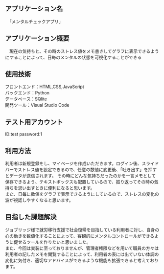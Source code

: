
## アプリケーション名　
　「メンタルチェックアプリ」


## アプリケーション概要　
　現在の気持ちと、その時のストレス値をメモ書きしてグラフに表示できるようにすることによって、日毎のメンタルの状態を可視化することができる

## 使用技術
フロントエンド：HTML,CSS,JavaScript  
バックエンド：Python  
データベース：SQlite  
開発ツール：Visual Studio Code  

## テスト用アカウント　
ID:test  password:1 

## 利用方法
利用者は新規登録をし、マイページを作成いただきます。ログイン後、スライドバーでストレス値を設定できるので、任意の数値に変更後、「吐き出す」を押すとデータが送信されます。  その時にどんな気持ちだったのかを一言メモとして保存できるよう、テキストボックスも配置しているので、振り返ってその時の気持ちを思い出すときに便利になると思います。  
また、日毎に数値をグラフで表示できるようにしているので、ストレスの変化の波が視認しやすくなると思います。

## 目指した課題解決
ジョブリッジ様で就労移行支援で社会復帰を目指している利用者に対し、自身の心の動きを数値化することによって、客観的にメンタルコントロールができるように促せるツールを作りたいと思いました。  
また、今回は実装に至っておりませんが、管理者権限などを用いて職員の方々は利用者の記したメモを閲覧することによって、利用者の表には出ていない体調の変化に気付き、適切なアドバイスができるような機能も拡張できると考えております。
